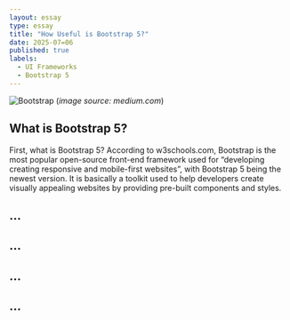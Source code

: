 ```yaml
---
layout: essay
type: essay
title: "How Useful is Bootstrap 5?"
date: 2025-07=06
published: true
labels:
  - UI Frameworks
  - Bootstrap 5
---
```



![Bootstrap](https://github.com/user-attachments/assets/bc6bfa0d-b1a9-4388-9f5b-666b81f219e7)
(*image source: medium.com*)



## What is Bootstrap 5?

First, what is Bootstrap 5? According to w3schools.com, Bootstrap is the most popular open-source front-end framework used for “developing creating responsive and mobile-first websites”, with Bootstrap 5 being the newest version. It is basically a toolkit used to help developers create visually appealing websites by providing pre-built components and styles.

## ...



## ...



## ...


## ...

